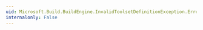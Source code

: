 ```yaml
---
uid: Microsoft.Build.BuildEngine.InvalidToolsetDefinitionException.ErrorCode
internalonly: False
---
```

